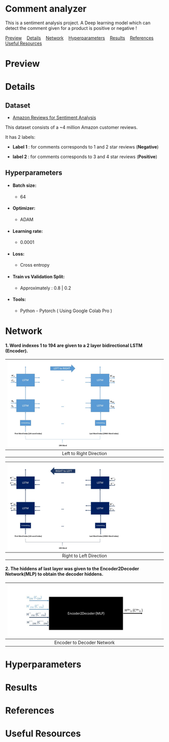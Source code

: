 # Comment analyzer
This is a sentiment analysis project. A Deep learning model which can detect the comment given for a product is positive or negative !


<ins>[Preview](#preview)</ins>&nbsp;&nbsp;&nbsp;
<ins>[Details](#Details)</ins>&nbsp;&nbsp;&nbsp;
<ins>[Network](#Network)</ins>&nbsp;&nbsp;&nbsp;
<ins>[Hyperparameters](#Hyperparameters)</ins>&nbsp;&nbsp;&nbsp;
<ins>[Results](#Results)</ins>&nbsp;&nbsp;&nbsp;
<ins>[References](#References)</ins>&nbsp;&nbsp;&nbsp;
<ins>[Useful Resources](#Useful-Resources)</ins>

# Preview

# Details
## Dataset 

- [Amazon Reviews for Sentiment Analysis](https://www.kaggle.com/bittlingmayer/amazonreviews/)

This dataset consists of a ~4 million Amazon customer reviews.

It has 2 labels: 

- <b>Label 1 </b> : for comments corresponds to 1 and 2 star reviews (<b>Negative</b>)

- <b>label 2 </b> : for comments corresponds to 3 and 4 star reviews (<b>Positive</b>)

## Hyperparameters
- #### Batch size: 
   - 64 
- #### Optimizer: 
   - ADAM
- #### Learning rate: 
   - 0.0001
- #### Loss: 
   - Cross entropy
- #### Train vs Validation Split: 
   - Approximately : 0.8 | 0.2 
- #### Tools: 
   - Python - Pytorch ( Using Google Colab Pro )

# Network
#### 1. Word indexes 1 to 194 are given to a 2 layer bidirectional LSTM (Encoder).

|<img src="README_Files/L2R.JPG" >|
|:--:| 
|Left to Right Direction|

|<img src="README_Files/R2L.JPG"  >|
|:--:| 
|Right to Left Direction|

#### 2. The hiddens af last layer was given to the Encoder2Decoder Network(MLP) to obtain the decoder hiddens.

|<img src="README_Files/E2D.jpg"   width = "622"> |
|:--:| 
|Encoder to Decoder Network|

# Hyperparameters

# Results

# References

# Useful Resources
